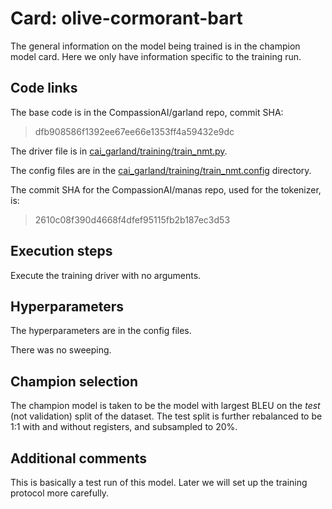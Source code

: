 # Card: olive-cormorant-bart

The general information on the model being trained is in the champion model card. Here we only have information specific to the training run.

## Code links

The base code is in the CompassionAI/garland repo, commit SHA:

> dfb908586f1392ee67ee66e1353ff4a59432e9dc

The driver file is in [cai_garland/training/train_nmt.py](https://github.com/CompassionAI/garland/blob/dfb908586f1392ee67ee66e1353ff4a59432e9dc/cai_garland/training/train_nmt.py).

The config files are in the [cai_garland/training/train_nmt.config](https://github.com/CompassionAI/garland/blob/dfb908586f1392ee67ee66e1353ff4a59432e9dc/cai_garland/training/train_nmt.config) directory.

The commit SHA for the CompassionAI/manas repo, used for the tokenizer, is:

> 2610c08f390d4668f4dfef95115fb2b187ec3d53

## Execution steps

Execute the training driver with no arguments.

## Hyperparameters

The hyperparameters are in the config files.

There was no sweeping.

## Champion selection

The champion model is taken to be the model with largest BLEU on the _test_ (not validation) split of the dataset. The test split is further rebalanced to be 1:1 with and without registers, and subsampled to 20%.

## Additional comments

This is basically a test run of this model. Later we will set up the training protocol more carefully.

